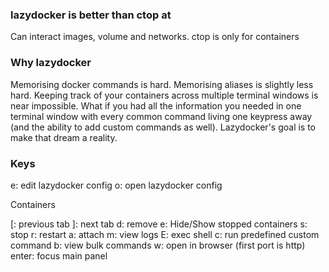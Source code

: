 ### lazydocker is better than ctop at

Can interact images, volume and networks. ctop is only for containers


### Why lazydocker

Memorising docker commands is hard. 
Memorising aliases is slightly less hard. 
Keeping track of your containers across multiple terminal windows is near impossible. 
What if you had all the information you needed in one terminal window with every common command living one keypress away (and the ability to add custom commands as well). Lazydocker's goal is to make that dream a reality.

### Keys

  e: edit lazydocker config
  o: open lazydocker config

Containers

  [: previous tab
  ]: next tab
  d: remove
  e: Hide/Show stopped containers
  s: stop
  r: restart
  a: attach
  m: view logs
  E: exec shell
  c: run predefined custom command
  b: view bulk commands
  w: open in browser (first port is http)
  enter: focus main panel
